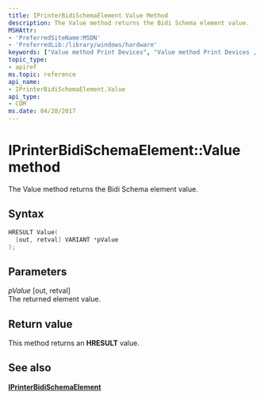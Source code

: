 ```yaml
---
title: IPrinterBidiSchemaElement Value Method
description: The Value method returns the Bidi Schema element value.
MSHAttr:
- 'PreferredSiteName:MSDN'
- 'PreferredLib:/library/windows/hardware'
keywords: ["Value method Print Devices", "Value method Print Devices , IPrinterBidiSchemaElement interface", "IPrinterBidiSchemaElement interface Print Devices , Value method"]
topic_type:
- apiref
ms.topic: reference
api_name:
- IPrinterBidiSchemaElement.Value
api_type:
- COM
ms.date: 04/20/2017
---
```


# IPrinterBidiSchemaElement::Value method

The Value method returns the Bidi Schema element value.

## Syntax

```cpp
HRESULT Value(
  [out, retval] VARIANT *pValue
);
```

## Parameters

*pValue* \[out, retval\]  
The returned element value.

## Return value

This method returns an **HRESULT** value.

## See also

[**IPrinterBidiSchemaElement**](iprinterbidischemaelement-interface.md)

